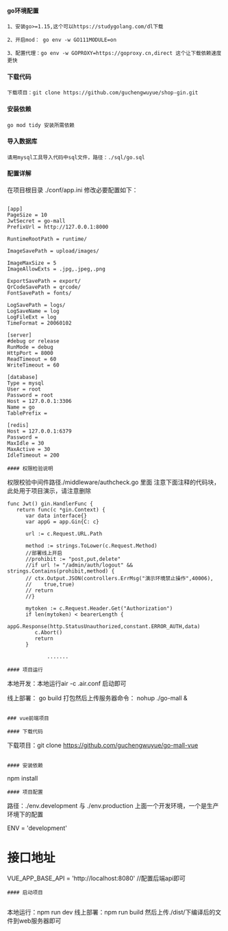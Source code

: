 #### go环境配置
```
1、安装go>=1.15,这个可以https://studygolang.com/dl下载

2、开启mod： go env -w GO111MODULE=on

3、配置代理：go env -w GOPROXY=https://goproxy.cn,direct 这个让下载依赖速度更快
```
#### 下载代码
```
下载项目：git clone https://github.com/guchengwuyue/shop-gin.git
```
#### 安装依赖

```
go mod tidy 安装所需依赖
```
#### 导入数据库

```
请用mysql工具导入代码中sql文件，路径：./sql/go.sql
```


#### 配置详解

在项目根目录 ./conf/app.ini 修改必要配置如下：

```

[app]
PageSize = 10
JwtSecret = go-mall
PrefixUrl = http://127.0.0.1:8000

RuntimeRootPath = runtime/

ImageSavePath = upload/images/

ImageMaxSize = 5
ImageAllowExts = .jpg,.jpeg,.png

ExportSavePath = export/
QrCodeSavePath = qrcode/
FontSavePath = fonts/

LogSavePath = logs/
LogSaveName = log
LogFileExt = log
TimeFormat = 20060102

[server]
#debug or release
RunMode = debug
HttpPort = 8000
ReadTimeout = 60
WriteTimeout = 60

[database]
Type = mysql
User = root
Password = root
Host = 127.0.0.1:3306
Name = go
TablePrefix =

[redis]
Host = 127.0.0.1:6379
Password =
MaxIdle = 30
MaxActive = 30
IdleTimeout = 200
```


```
#### 权限检验说明

```
权限校验中间件路径./middleware/authcheck.go 里面 
注意下面注释的代码块，此处用于项目演示，请注意删除
```
func Jwt() gin.HandlerFunc {
   return func(c *gin.Context) {
      var data interface{}
      var appG = app.Gin{C: c}

      url := c.Request.URL.Path

      method := strings.ToLower(c.Request.Method)
      //部署线上开启
      //prohibit := "post,put,delete"
      //if url != "/admin/auth/logout" && strings.Contains(prohibit,method) {
      // ctx.Output.JSON(controllers.ErrMsg("演示环境禁止操作",40006),
      //    true,true)
      // return
      //}

      mytoken := c.Request.Header.Get("Authorization")
      if len(mytoken) < bearerLength {
         appG.Response(http.StatusUnauthorized,constant.ERROR_AUTH,data)
         c.Abort()
         return
      }
```


                 .......
       
```
#### 项目运行

```
 本地开发：本地运行air -c .air.conf 启动即可

 线上部署： go build  打包然后上传服务器命令： nohup ./go-mall & 
```

### vue前端项目

#### 下载代码
```
下载项目：git clone https://github.com/guchengwuyue/go-mall-vue
```

#### 安装依赖

```
npm install
```
#### 项目配置

```
路径：./env.development  与 ./env.production 
上面一个开发环境，一个是生产环境下的配置

ENV = 'development'

# 接口地址
VUE_APP_BASE_API  = 'http://localhost:8080'  //配置后端api即可


```
#### 启动项目


```
本地运行：npm run dev
线上部署：npm run build 然后上传./dist/下编译后的文件到web服务器即可
```
